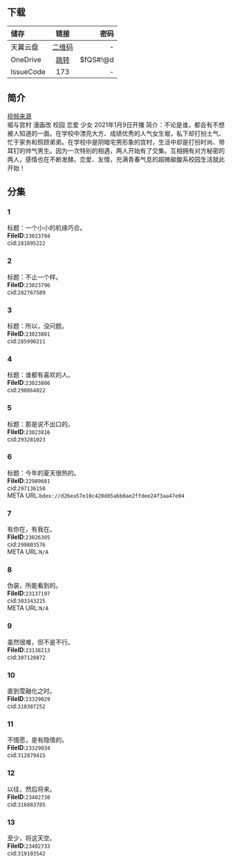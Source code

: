 ## 下载

储存 | 链接 | 密码
:----------- | :-----------: | -----------:
 天翼云盘 | [二维码](https://images.weserv.nl/?url=https://i0.hdslb.com/bfs/article/d42ba9a9504266cd73385dd885e33e1c94ef47e9.jpg) | -
 OneDrive | [跳转](https://xrzcloud-my.sharepoint.com/:f:/g/personal/xrz_xrzyun_ml/EqP88MhbK8NFgMwD-dSPJkwBcg-SvalLFb-gWAZPk9hBtw?e=accF90) | $fQS#!@d
 IssueCode | 173 | -

## 简介
[视频来源](https://www.bilibili.com/bangumi/media/md28231840/)  
堀与宫村 漫画改 校园 恋爱 少女
2021年1月9日开播
简介：不论是谁，都会有不想被人知道的一面。在学校中漂亮大方、成绩优秀的人气女生堀，私下却打扮土气、忙于家务和照顾弟弟。在学校中是阴暗宅男形象的宫村，生活中却是打扮时尚、带耳钉的帅气男生。因为一次特别的相遇，两人开始有了交集。互相拥有对方秘密的两人，感情也在不断发酵。恋爱、友情，充满青春气息的超微碳酸系校园生活就此开始！
## 分集
### 1
标题：一个小小的机缘巧合。  
**FileID**:`23023794`  
cid:`281895222`  
### 2
标题：不止一个样。  
**FileID**:`23023796`  
cid:`282767589`  
### 3
标题：所以，没问题。  
**FileID**:`23023801`  
cid:`285990211`  
### 4
标题：谁都有喜欢的人。  
**FileID**:`23023806`  
cid:`290864022`  
### 5
标题：那是说不出口的。  
**FileID**:`23023816`  
cid:`293281023`  
### 6
标题：今年的夏天很热的。  
**FileID**:`22989601`  
cid:`297136150`  
META URL:`bdex://d26ea57e10c420d85abb0ae2ffdee24f3aa47e04`  
### 7
有你在，有我在。  
**FileID**:`23026305`  
cid:`299803576`  
META URL:`N/A`  
### 8
伪装，所能看到的。  
**FileID**:`23137197`  
cid:`303343225`  
META URL:`N/A`  
### 9
虽然很难，但不是不行。  
**FileID**:`23138213`  
cid:`307120872`  
### 10
直到雪融化之时。  
**FileID**:`23329029`  
cid:`310387252`  
### 11
不情愿，是有隐情的。  
**FileID**:`23329034`  
cid:`312879415`  
### 12
以往，然后将来。  
**FileID**:`23402730`  
cid:`316883785`  
### 13
至少，将这天空。  
**FileID**:`23402733`  
cid:`319103542`  